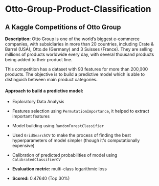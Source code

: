 # Otto-Group-Product-Classification

## A Kaggle Competitions of Otto Group

**Description:** Otto Group is one of the world’s biggest e-commerce companies, with subsidiaries in more than 20 countries, including Crate & Barrel (USA), Otto.de (Germany) and 3 Suisses (France). They are selling millions of products worldwide every day, with several thousand products being added to their product line.

This competition has a dataset with 93 features for more than 200,000 products. The objective is to build a predictive model which is able to distinguish between main product categories. 

#### Approach to build a predictive model:

* Exploratory Data Analysis
* Features selection using `PermutationImportance`, it helped to extract important features
* Model building using `RandomForestClassifier` 
* Used `GridSearchCV` to make the process of finding the best hyperparameters of model simpler (though it's computationally expensive)
* Calibration of predicted probabilities of model using `CalibratedClassifierCV`


* **Evaluation metric:** multi-class logarithmic loss
* **Scored:** 0.47640 (Top 30%)
